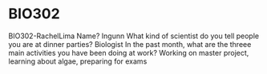 # BIO302
BIO302-RachelLima
Name?
Ingunn
What kind of scientist do you tell people you are at dinner parties?
Biologist
In the past month, what are the threee main activities you have been doing at work?
Working on master project, learning about algae, preparing for exams
